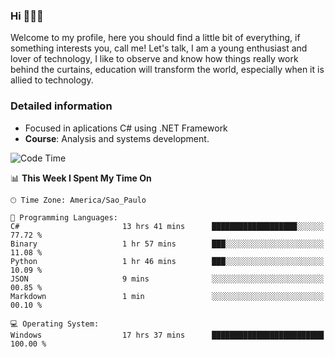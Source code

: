 


### Hi 🙋🏽‍♂️

Welcome to my profile, here you should find a little bit of everything, if something interests you, call me! Let's talk,
I am a young enthusiast and lover of technology, I like to observe and know how things really work behind the curtains, 
education will transform the world, especially when it is allied to technology.

### Detailed information
* Focused in aplications C# using .NET Framework
* **Course**: Analysis and systems development.

<!--START_SECTION:waka-->
![Code Time](http://img.shields.io/badge/Code%20Time-716%20hrs%2011%20mins-blue)

📊 **This Week I Spent My Time On** 

```text
🕑︎ Time Zone: America/Sao_Paulo

💬 Programming Languages: 
C#                       13 hrs 41 mins      ███████████████████░░░░░░   77.72 % 
Binary                   1 hr 57 mins        ███░░░░░░░░░░░░░░░░░░░░░░   11.08 % 
Python                   1 hr 46 mins        ███░░░░░░░░░░░░░░░░░░░░░░   10.09 % 
JSON                     9 mins              ░░░░░░░░░░░░░░░░░░░░░░░░░   00.85 % 
Markdown                 1 min               ░░░░░░░░░░░░░░░░░░░░░░░░░   00.10 % 

💻 Operating System: 
Windows                  17 hrs 37 mins      █████████████████████████   100.00 % 
```


<!--END_SECTION:waka-->


